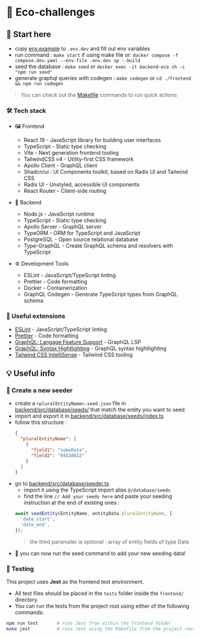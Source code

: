 # 🌱 Eco-challenges

## 🚀 Start here

- copy [env.example](env.example) to `.env.dev` and fill out env variables
- run command : `make start` if using make file or: `docker compose -f compose.dev.yaml --env-file .env.dev up --build`
- seed the database : `make seed` or `docker exec -it backend-eco sh -c "npm run seed"`
- generate graphql queries with codegen : `make codegen` or `cd ./frontend && npm run codegen`

> You can check out the [Makefile](Makefile) commands to run quick actions

### 🛠️ Tech stack

- 🖼️ Frontend

  - React 19 - JavaScript library for building user interfaces
  - TypeScript - Static type checking
  - Vite - Next generation frontend tooling
  - TailwindCSS v4 - Utility-first CSS framework
  - Apollo Client - GraphQL client
  - Shadcn/ui : UI Components toolkit, based on Radix UI and Tailwind CSS
  - Radix UI - Unstyled, accessible UI components
  - React Router - Client-side routing

- 💽 Backend

  - Node.js - JavaScript runtime
  - TypeScript - Static type checking
  - Apollo Server - GraphQL server
  - TypeORM - ORM for TypeScript and JavaScript
  - PostgreSQL - Open source relational database
  - Type-GraphQL - Create GraphQL schema and resolvers with TypeScript

- ⚙️ Development Tools
  - ESLint - JavaScript/TypeScript linting
  - Prettier - Code formatting
  - Docker - Containerization
  - GraphQL Codegen - Generate TypeScript types from GraphQL schema

### 🔨 Useful extensions

- [ESLint](https://marketplace.visualstudio.com/items?itemName=dbaeumer.vscode-eslint) - JavaScript/TypeScript linting
- [Prettier](https://marketplace.visualstudio.com/items?itemName=esbenp.prettier-vscode) - Code formatting
- [GraphQL: Langage Feature Support](https://marketplace.visualstudio.com/items?itemName=GraphQL.vscode-graphql) - GraphQL LSP
- [GraphQL: Syntax Hightlighting](https://marketplace.visualstudio.com/items?itemName=GraphQL.vscode-graphql-syntax) - GraphQL syntax hightlighting
- [Tailwind CSS IntelliSense](https://marketplace.visualstudio.com/items?itemName=bradlc.vscode-tailwindcss) - Tailwind CSS tooling

## 💡 Useful info

### 🌱 Create a new seeder

- create a `<pluralEntityName>.seed.json` file in [backend/src/database/seeds/](backend/src/database/seeds/) that match the entity you want to seed
- import and export it in [backend/src/database/seeds/index.ts](backend/src/database/seeds/index.ts)
- follow this structure :
  ```json
  {
    "pluralEntityName": [
      {
        "field1": "someData",
        "field2": "94538032"
      }
    ]
  }
  ```
- go to [backend/src/database/seeder.ts](backend/src/database/seeder.ts)
  - import it using the TypeScript import alias `@/database/seeds`
  - find the line `// Add your seeds here` and paste your seeding instruction at the end of existing ones :
  ```ts
  await seedEntity(EntityName, entityData.pluralEntityName, [
    'date_start',
    'date_end',
  ]);
  ```
  > the third paramater is optional : array of entity fields of type Date
- 🎉 you can now run the seed command to add your new seeding data!

### 🧪 Testing

This project uses **Jest** as the frontend test environment.

- All test files should be placed in the `tests` folder inside the `frontend/` directory.
- You can run the tests from the project root using either of the following commands:

```bash
npm run test       # runs Jest from within the frontend folder
make jest          # runs Jest using the Makefile from the project root
```
